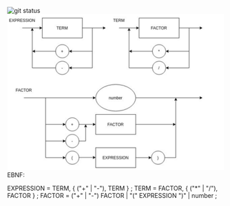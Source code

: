 ![git status](http://3.129.230.99/svg/VergaraC/LogicaDaComputacao-Compilador/)
![Diagrama Sintático](DS1.png)
EBNF:

EXPRESSION = TERM, { ("+" | "-"), TERM } ;
TERM = FACTOR, { ("*" | "/"), FACTOR } ;
FACTOR = ("+" | "-") FACTOR | "(" EXPRESSION ")" | number ;
